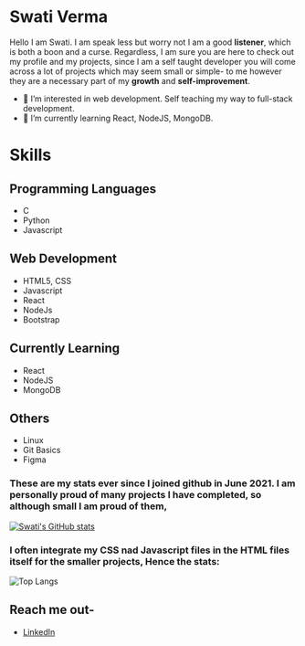 # Swati Verma
Hello I am Swati. I am speak less but worry not I am a good **listener**, which is both a boon and a curse. Regardless, I am sure you are here to check out my profile and my projects, since I am a self taught developer you will come across a lot of projects which may seem small or simple- to me however they are a necessary part of my **growth** and **self-improvement**.

- 👀 I’m interested in web development. Self teaching my way to full-stack development.
- 🌱 I’m currently learning React, NodeJS, MongoDB.

# Skills
## Programming Languages
- C
-  Python
-  Javascript

## Web Development
- HTML5, CSS
- Javascript
- React
- NodeJs
- Bootstrap

## Currently Learning
- React
- NodeJS
- MongoDB

## Others
- Linux
- Git Basics
- Figma

### These are my stats ever since I joined github in June 2021. I am personally proud of many projects I have completed, so although small I am proud of them,
[![Swati's GitHub stats](https://github-readme-stats.vercel.app/api?username=Swati-Verma671&show_icons=true&theme=radical)](https://github.com/Swati-Verma671/github-readme-stats)

### I often integrate my CSS nad Javascript files in the HTML files itself for the smaller projects, Hence the stats:
![Top Langs](https://github-readme-stats.vercel.app/api/top-langs/?username=Swati-Verma671&theme=radical)

## Reach me out-
- [LinkedIn](https://www.linkedin.com/in/swati-verma-b36878230/)
